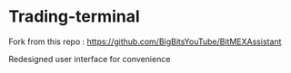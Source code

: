# Trading-terminal

Fork from this repo : https://github.com/BigBitsYouTube/BitMEXAssistant

Redesigned user interface for convenience
